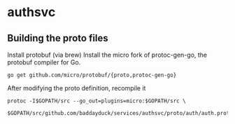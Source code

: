# authsvc

## Building the proto files

Install protobuf (via brew)
Install the micro fork of protoc-gen-go, the protobuf compiler for Go.
```
go get github.com/micro/protobuf/{proto,protoc-gen-go}
```

After modifying the proto definition, recompile it
```
protoc -I$GOPATH/src --go_out=plugins=micro:$GOPATH/src \
	$GOPATH/src/github.com/baddayduck/services/authsvc/proto/auth/auth.proto
```